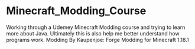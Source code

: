 # Minecraft_Modding_Course
Working through a Udemey Minecraft Modding course and trying to learn more about Java. Ultimately this is also help me better understand how programs work.
Modding By Kaupenjoe: Forge Modding for Minecraft 1.18.1
